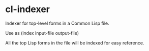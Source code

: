 # cl-indexer
Indexer for top-level forms in a Common Lisp file.

Use as (index input-file output-file)

All the top Lisp forms in the file will be indexed for easy reference.
